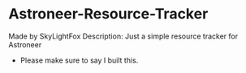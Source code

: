# Astroneer-Resource-Tracker
Made by SkyLightFox
Description: Just a simple resource tracker for Astroneer
- Please make sure to say I built this.

